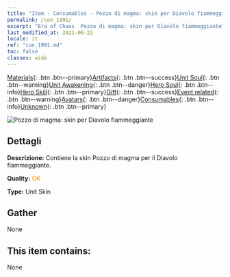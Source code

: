 ```yaml
---
title: "Item - Consumables - Pozzo di magma: skin per Diavolo fiammeggiante"
permalink: /con_1991/
excerpt: "Era of Chaos  Pozzo di magma: skin per Diavolo fiammeggiante"
last_modified_at: 2021-06-22
locale: it
ref: "con_1991.md"
toc: false
classes: wide
---
```

 [Materials](/ItemsIT/){: .btn .btn--primary}[Artifacts](/ItemsIT/Artifacts/){: .btn .btn--success}[Unit Soul](/ItemsIT/UnitSoul/){: .btn .btn--warning}[Unit Awakening](/ItemsIT/UnitAwakening/){: .btn .btn--danger}[Hero Soul](/ItemsIT/HeroSoul/){: .btn .btn--info}[Hero Skill](/ItemsIT/HeroSkill/){: .btn .btn--primary}[Gift](/ItemsIT/Gift/){: .btn .btn--success}[Event related](/ItemsIT/Events/){: .btn .btn--warning}[Avatars](/ItemsIT/Avatars/){: .btn .btn--danger}[Consumables](/ItemsIT/Consumables/){: .btn .btn--info}[Unknown](/ItemsIT/Unknown/){: .btn .btn--primary}

 ![Pozzo di magma: skin per Diavolo fiammeggiante](/images/u/ti_yanmopifu.jpg)

## Dettagli
 **Descrizione:** Contiene la skin Pozzo di magma per il Diavolo fiammeggiante.

 **Quality:** <span style="color: #FF8C00">OK</span>

 **Type:** Unit Skin

## Gather

  None

## This item contains:

  None

